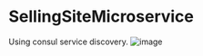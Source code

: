 # SellingSiteMicroservice

Using consul service discovery.
![image](https://github.com/ozlemaslan/SellingSiteMicroservice/assets/37321747/49bd1331-02df-4aed-b7bd-ea8ac642f074)
